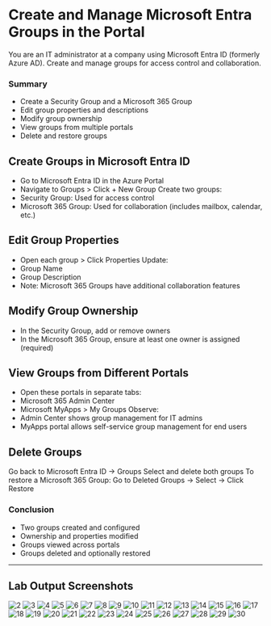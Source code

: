 # Create and Manage Microsoft Entra Groups in the Portal


You are an IT administrator at a company using Microsoft Entra ID (formerly Azure AD). 
Create and manage groups for access control and collaboration.

### Summary
- Create a Security Group and a Microsoft 365 Group
- Edit group properties and descriptions
- Modify group ownership
- View groups from multiple portals
- Delete and restore groups

## Create Groups in Microsoft Entra ID
- Go to Microsoft Entra ID in the Azure Portal
- Navigate to Groups > Click + New Group
Create two groups:
- Security Group: Used for access control
- Microsoft 365 Group: Used for collaboration (includes mailbox, calendar, etc.)

## Edit Group Properties
- Open each group > Click Properties
Update:
- Group Name
- Group Description
- Note: Microsoft 365 Groups have additional collaboration features

## Modify Group Ownership
- In the Security Group, add or remove owners
- In the Microsoft 365 Group, ensure at least one owner is assigned (required)

## View Groups from Different Portals
- Open these portals in separate tabs:
- Microsoft 365 Admin Center
- Microsoft MyApps > My Groups
Observe:
- Admin Center shows group management for IT admins
- MyApps portal allows self-service group management for end users

## Delete Groups
Go back to Microsoft Entra ID → Groups
Select and delete both groups
To restore a Microsoft 365 Group:
Go to Deleted Groups → Select → Click Restore

### Conclusion
- Two groups created and configured
- Ownership and properties modified
- Groups viewed across portals
- Groups deleted and optionally restored

---

## Lab Output Screenshots

![2](https://github.com/user-attachments/assets/de9af2a0-3951-45bf-8465-ea159664a2c7)
![3](https://github.com/user-attachments/assets/dc574a70-a2fb-448d-bb18-553b7087173b)
![4](https://github.com/user-attachments/assets/17e0272a-bba1-4925-979a-e677421ff4e5)
![5](https://github.com/user-attachments/assets/d2690491-4701-4bbb-a4a0-9d3a66b9af39)
![6](https://github.com/user-attachments/assets/cf6baa7c-5ba6-447e-8c7a-0c94233fb8ad)
![7](https://github.com/user-attachments/assets/6ce07805-3f12-45b4-ad6d-b25c2f1d9184)
![8](https://github.com/user-attachments/assets/8ea14679-e429-41d5-a72a-efcc521eecc1)
![9](https://github.com/user-attachments/assets/8175f843-667e-4509-96ae-4fd51783c596)
![10](https://github.com/user-attachments/assets/6b038ca1-23cf-4860-91a6-91bbe56a30cf)
![11](https://github.com/user-attachments/assets/2c543771-4c65-435d-b7e2-40171a1c5f06)
![12](https://github.com/user-attachments/assets/2bc110de-e047-4947-9b0c-92642fc4925f)
![13](https://github.com/user-attachments/assets/03691fa9-6d02-4f2c-84f7-dff424c88db2)
![14](https://github.com/user-attachments/assets/b3073f04-9a9a-4156-9684-9fd5b18eff62)
![15](https://github.com/user-attachments/assets/2c04a5d6-7372-40da-8484-4b95bd1307b8)
![16](https://github.com/user-attachments/assets/4cc1ecd0-bd89-44e1-8afe-50faf588c047)
![17](https://github.com/user-attachments/assets/79ad72fb-e936-42a5-8db4-cdd9be4dfa60)
![18](https://github.com/user-attachments/assets/580ccbe3-5172-44ca-a3b2-e66ad79462b7)
![19](https://github.com/user-attachments/assets/7872213d-32a9-4ec6-aa1c-221de5e60db8)
![20](https://github.com/user-attachments/assets/3ebc5ba5-c9b1-40c2-9751-640df7aecfb3)
![21](https://github.com/user-attachments/assets/4598a9d7-eb07-438b-a987-8ae36278c223)
![22](https://github.com/user-attachments/assets/ca71e6d3-da92-4912-9cca-d4c8bfe87007)
![23](https://github.com/user-attachments/assets/d5753cbd-0b8d-4382-81fe-b65b3f020289)
![24](https://github.com/user-attachments/assets/de956227-aad2-4082-be6a-085520349c86)
![25](https://github.com/user-attachments/assets/3f3ebeab-c536-4eb5-bb31-ab86f4ae6c6a)
![26](https://github.com/user-attachments/assets/0ecb174c-5105-4884-9404-b0346c1cd75e)
![27](https://github.com/user-attachments/assets/78a9ab17-ed5b-4c59-86d3-a2cfca72f808)
![28](https://github.com/user-attachments/assets/ea1cf19e-1374-46c7-9893-a06ad2bf1eb0)
![29](https://github.com/user-attachments/assets/190e6493-9866-477b-8af7-ab0aeef0fa63)
![30](https://github.com/user-attachments/assets/21ade017-fcba-4400-9346-66a29e20d9ed)




